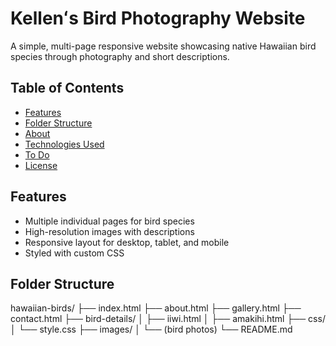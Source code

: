 # Kellenʻs Bird Photography Website
A simple, multi-page responsive website showcasing native Hawaiian bird species through photography and short descriptions.

## Table of Contents
- [Features](#features)
- [Folder Structure](#folder-structure)
- [About](#about.html)
- [Technologies Used](#technologies-used)
- [To Do](#to-do)
- [License](#license)

## Features
- Multiple individual pages for bird species
- High-resolution images with descriptions
- Responsive layout for desktop, tablet, and mobile
- Styled with custom CSS

## Folder Structure
hawaiian-birds/
├── index.html
├── about.html
├── gallery.html
├── contact.html
├── bird-details/
│ ├── iiwi.html
│ ├── amakihi.html
├── css/
│ └── style.css
├── images/
│ └── (bird photos)
└── README.md
